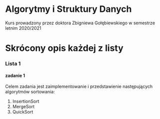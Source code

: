 # Algorytmy i Struktury Danych

Kurs prowadzony przez doktora Zbigniewa Gołębiewskiego w semestrze letnim 2020/2021

# Skrócony opis każdej z listy

### Lista 1

#### zadanie 1

Celem zadania jest zaimplementowanie i przedstawienie następujących algorytmów sortowania:
  1. InsertionSort
  2. MergeSort
  3. QuickSort
